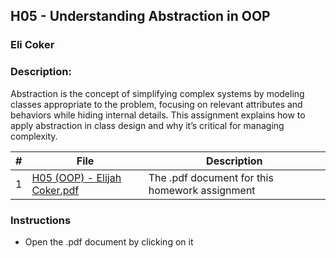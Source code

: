 ## H05 - Understanding Abstraction in OOP
### Eli Coker
### Description:

Abstraction is the concept of simplifying complex systems by modeling classes appropriate to the problem, focusing on relevant attributes and behaviors while hiding internal details. This assignment explains how to apply abstraction in class design and why it’s critical for managing complexity.

|   #   | File             | Description                                        |
| :---: | ---------------- | -------------------------------------------------- |
|   1   | [H05 (OOP) - Elijah Coker.pdf](https://github.com/Eli-Coker/2143-OOP-Eli/blob/main/Assignments/H05/H05%20(OOP)%20-%20Elijah%20Coker.pdf)       | The .pdf document for this homework assignment      |

### Instructions

- Open the .pdf document by clicking on it
